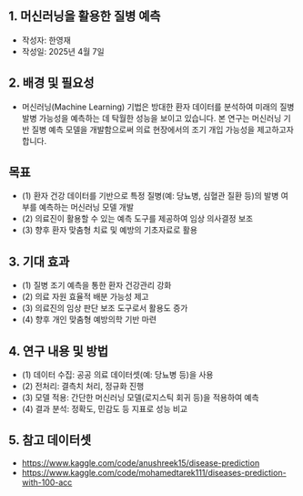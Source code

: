 ## 1. 머신러닝을 활용한 질병 예측
- 작성자: 한영재
- 작성일: 2025년 4월 7일



## 2. 배경 및 필요성
- 머신러닝(Machine Learning) 기법은 방대한 환자 데이터를 분석하여 미래의 질병 발병 가능성을 예측하는 데 탁월한 성능을 보이고 있습니다. 본 연구는 머신러닝 기반 질병 예측 모델을 개발함으로써 의료 현장에서의 조기 개입 가능성을 제고하고자 합니다.

## 목표
- (1) 환자 건강 데이터를 기반으로 특정 질병(예: 당뇨병, 심혈관 질환 등)의 발병 여부를 예측하는 머신러닝 모델 개발
- (2) 의료진이 활용할 수 있는 예측 도구를 제공하여 임상 의사결정 보조
- (3) 향후 환자 맞춤형 치료 및 예방의 기초자료로 활용

## 3. 기대 효과

- (1) 질병 조기 예측을 통한 환자 건강관리 강화
- (2) 의료 자원 효율적 배분 가능성 제고
- (3) 의료진의 임상 판단 보조 도구로서 활용도 증가
- (4) 향후 개인 맞춤형 예방의학 기반 마련

## 4. 연구 내용 및 방법
- (1) 데이터 수집: 공공 의료 데이터셋(예: 당뇨병 등)을 사용
- (2) 전처리: 결측치 처리, 정규화 진행
- (3) 모델 적용: 간단한 머신러닝 모델(로지스틱 회귀 등)을 적용하여 예측
- (4) 결과 분석: 정확도, 민감도 등 지표로 성능 비교

## 5. 참고 데이터셋
- https://www.kaggle.com/code/anushreek15/disease-prediction
- https://www.kaggle.com/code/mohamedtarek111/diseases-prediction-with-100-acc
